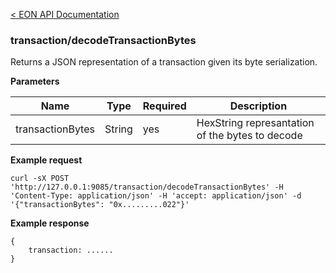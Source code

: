 [&lt; EON API Documentation](/doc/api/index.md) 
### transaction/decodeTransactionBytes

Returns a JSON representation of a transaction given its byte serialization.

**Parameters**

| Name     | Type    | Required    | Description    |
| -------- | ------- | -------     | -------        | 
| transactionBytes  | String  | yes          |  HexString represantation of the bytes to decode  |



**Example request**

    curl -sX POST 'http://127.0.0.1:9085/transaction/decodeTransactionBytes' -H 'Content-Type: application/json' -H 'accept: application/json' -d '{"transactionBytes": "0x.........022"}'


**Example response**

    {
        transaction: ......
    }